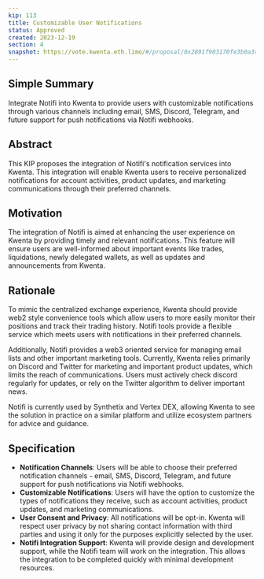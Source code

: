 ```yaml
---
kip: 113
title: Customizable User Notifications
status: Approved
created: 2023-12-19
section: 4
snapshot: https://vote.kwenta.eth.limo/#/proposal/0x2891f903170fe3b0a3c50582ddea3de1cb4ae0f63c609c30ed08e1666cb61c95
---
```


## Simple Summary
Integrate Notifi into Kwenta to provide users with customizable notifications through various channels including email, SMS, Discord, Telegram, and future support for push notifications via Notifi webhooks.

## Abstract
This KIP proposes the integration of Notifi's notification services into Kwenta. This integration will enable Kwenta users to receive personalized notifications for account activities, product updates, and marketing communications through their preferred channels.

## Motivation
The integration of Notifi is aimed at enhancing the user experience on Kwenta by providing timely and relevant notifications. This feature will ensure users are well-informed about important events like trades, liquidations, newly delegated wallets, as well as updates and announcements from Kwenta.

## Rationale

To mimic the centralized exchange experience, Kwenta should provide web2 style convenience tools which allow users to more easily monitor their positions and track their trading history. Notifi tools provide a flexible service which meets users with notifications in their preferred channels.

Additionally, Notifi provides a web3 oriented service for managing email lists and other important marketing tools. Currently, Kwenta relies primarily on Discord and Twitter for marketing and important product updates, which limits the reach of communications. Users must actively check discord regularly for updates, or rely on the Twitter algorithm to deliver important news.

Notifi is currently used by Synthetix and Vertex DEX, allowing Kwenta to see the solution in practice on a similar platform and utilize ecosystem partners for advice and guidance.

## Specification

- **Notification Channels**: Users will be able to choose their preferred notification channels - email, SMS, Discord, Telegram, and future support for push notifications via Notifi webhooks.
- **Customizable Notifications**: Users will have the option to customize the types of notifications they receive, such as account activities, product updates, and marketing communications.
- **User Consent and Privacy**: All notifications will be opt-in. Kwenta will respect user privacy by not sharing contact information with third parties and using it only for the purposes explicitly selected by the user.
- **Notifi Integration Support**: Kwenta will provide design and development support, while the Notifi team will work on the integration. This allows the integration to be completed quickly with minimal development resources.

